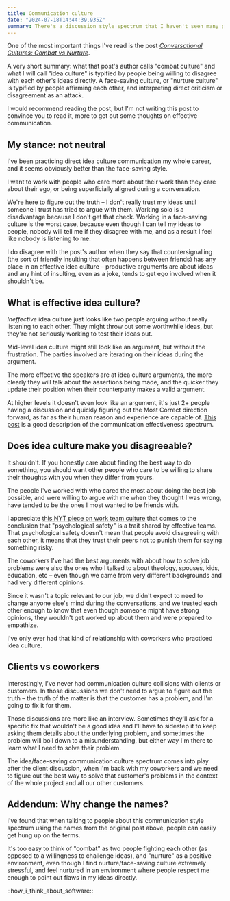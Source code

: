 ```yaml
---
title: Communication culture
date: "2024-07-18T14:44:39.935Z"
summary: There's a discussion style spectrum that I haven't seen many people talk about
---
```


One of the most important things I've read is the post *[Conversational Cultures: Combat vs Nurture](https://www.lesswrong.com/posts/ExssKjAaXEEYcnzPd/conversational-cultures-combat-vs-nurture)*.

A very short summary: what that post's author calls "combat culture" and what I will call "idea culture" is typified by people being willing to disagree with each other's ideas directly.  A face-saving culture, or "nurture culture" is typified by people affirming each other, and interpreting direct criticism or disagreement as an attack.

I would recommend reading the post, but I'm not writing this post to convince you to read it, more to get out some thoughts on effective communication.

## My stance: not neutral

I've been practicing direct idea culture communication my whole career, and it seems obviously better than the face-saving style.

I want to work with people who care more about their work than they care about their ego, or being superficially aligned during a conversation.

We're here to figure out the truth – I don't really trust my ideas until someone I trust has tried to argue with them.  Working solo is a disadvantage because I don't get that check.  Working in a face-saving culture is the worst case, because even though I can tell my ideas to people, nobody will tell me if they disagree with me, and as a result I feel like nobody is listening to me.

I do disagree with the post's author when they say that countersignalling (the sort of friendly insulting that often happens between friends) has any place in an effective idea culture – productive arguments are about ideas and any hint of insulting, even as a joke, tends to get ego involved when it shouldn't be.

## What is effective idea culture?

*Ineffective* idea culture just looks like two people arguing without really listening to each other.  They might throw out some worthwhile ideas, but they're not seriously working to test their ideas out.

Mid-level idea culture might still look like an argument, but without the frustration.  The parties involved are iterating on their ideas during the argument.

The more effective the speakers are at idea culture arguments, the more clearly they will talk about the assertions being made, and the quicker they update their position when their counterparty makes a valid argument.

At higher levels it doesn't even look like an argument, it's just 2+ people having a discussion and quickly figuring out the Most Correct direction forward, as far as their human reason and experience are capable of.  [This post](https://www.lesswrong.com/posts/WB49uKgMkQRbKaHme/combat-vs-nurture-and-meta-contrarianism) is a good description of the communication effectiveness spectrum.

## Does idea culture make you disagreeable?

It shouldn't.  If you honestly care about finding the best way to do something, you should want other people who care to be willing to share their thoughts with you when they differ from yours.

The people I've worked with who cared the most about doing the best job possible, and were willing to argue with me when they thought I was wrong, have tended to be the ones I most wanted to be friends with.

I appreciate [this NYT piece on work team culture](https://archive.is/LcPF2) that comes to the conclusion that "psychological safety" is a trait shared by effective teams.  That psychological safety doesn't mean that people avoid disagreeing with each other, it means that they trust their peers not to punish them for saying something risky.

The coworkers I've had the best arguments with about how to solve job problems were also the ones who I talked to about theology, spouses, kids, education, etc – even though we came from very different backgrounds and had very different opinions.

Since it wasn't a topic relevant to our job, we didn't expect to need to change anyone else's mind during the conversations, and we trusted each other enough to know that even though someone might have strong opinions, they wouldn't get worked up about them and were prepared to empathize.

I've only ever had that kind of relationship with coworkers who practiced idea culture.

## Clients vs coworkers

Interestingly, I've never had communication culture collisions with clients or customers.  In those discussions we don't need to argue to figure out the truth – the truth of the matter is that the customer has a problem, and I'm going to fix it for them.

Those discussions are more like an interview.  Sometimes they'll ask for a specific fix that wouldn't be a good idea and I'll have to sidestep it to keep asking them details about the underlying problem, and sometimes the problem will boil down to a misunderstanding, but either way I'm there to learn what I need to solve their problem.

The idea/face-saving communication culture spectrum comes into play after the client discussion, when I'm back with my coworkers and we need to figure out the best way to solve that customer's problems in the context of the whole project and all our other customers.

## Addendum: Why change the names?

I've found that when talking to people about this communication style spectrum using the names from the original post above, people can easily get hung up on the terms.

It's too easy to think of "combat" as two people fighting each other (as opposed to a willingness to challenge ideas), and "nurture" as a positive environment, even though I find nurture/face-saving culture extremely stressful, and feel nurtured in an environment where people respect me enough to point out flaws in my ideas directly.

::how_i_think_about_software::
